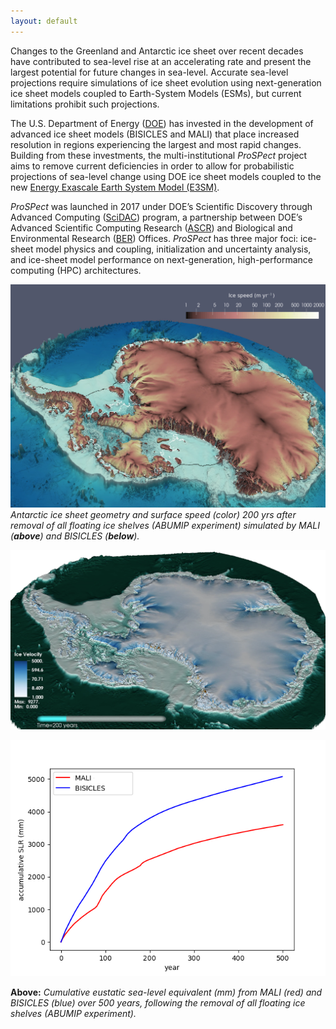 ```yaml
---
layout: default
---
```


Changes to the Greenland and Antarctic ice sheet over recent decades have contributed to sea-level rise at an accelerating rate and present the largest potential for future changes in sea-level. Accurate sea-level projections require simulations of ice sheet evolution using next-generation ice sheet models coupled to Earth-System Models (ESMs), but current limitations prohibit such projections. 

The U.S. Department of Energy ([DOE](https://energy.gov/)) has invested in the development of advanced ice sheet models (BISICLES and MALI) that place increased resolution in regions experiencing the largest and most rapid changes. Building from these investments, the multi-institutional  *ProSPect* project aims to remove current deficiencies in order to allow for probabilistic projections of sea-level change using DOE ice sheet models coupled to the new [Energy Exascale Earth System Model (E3SM)](https://climatemodeling.science.energy.gov/projects/energy-exascale-earth-system-model). 

*ProSPect* was launched in 2017 under DOE’s Scientific Discovery through Advanced Computing ([SciDAC](http://www.scidac.gov/)) program, a partnership between DOE’s Advanced Scientific Computing Research ([ASCR](https://science.energy.gov/ascr/)) and Biological and Environmental Research ([BER](https://science.energy.gov/ber/)) Offices. *ProSPect* has three major foci: ice-sheet model physics and coupling, initialization and uncertainty analysis, and ice-sheet model performance on next-generation, high-performance computing (HPC) architectures.

![abumipMali](/images/MALI-ABUMIP-200yrs.png)
*Antarctic ice sheet geometry and surface speed (color) 200 yrs after removal of all floating ice shelves (ABUMIP experiment) simulated by MALI (**above**) and BISICLES (**below**).*

![abumipBike](/images/BIKE-ABUMIP-200yrs.png)

![abumipSLR](/images/ABUMIP_SLR_MALI_BISICLES-1.png)

**Above:** *Cumulative eustatic sea-level equivalent (mm) from MALI (red) and BISICLES (blue) over 500 years, following the removal of all floating ice shelves (ABUMIP experiment).* 
